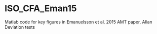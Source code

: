 # ISO_CFA_Eman15
Matlab code for key figures in Emanuelsson et al. 2015 AMT paper. 
Allan Deviation tests
